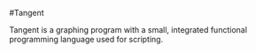 #Tangent

Tangent is a graphing program with a small, integrated functional programming language used for scripting.

